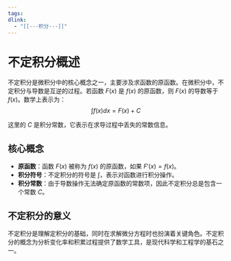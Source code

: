 ```yaml
---
tags: 
dlink:
  - "[[---积分---]]"
---
```

# 不定积分概述

不定积分是微积分中的核心概念之一，主要涉及求函数的原函数。在微积分中，不定积分与导数是互逆的过程。若函数 $F(x)$ 是 $f(x)$ 的原函数，则 $F(x)$ 的导数等于 $f(x)$。数学上表示为：
$$∫f(x)dx=F(x)+C$$

这里的 $C$ 是积分常数，它表示在求导过程中丢失的常数信息。

## 核心概念

- **原函数**：函数 $F(x)$ 被称为 $f(x)$ 的原函数，如果 $F'(x) = f(x)$。
- **积分符号**：不定积分的符号是 $\int$，表示对函数进行积分操作。
- **积分常数**：由于导数操作无法确定原函数的常数项，因此不定积分总是包含一个常数 $C$。

## 不定积分的意义

不定积分是理解定积分的基础，同时在求解微分方程时也扮演着关键角色。不定积分的概念为分析变化率和积累过程提供了数学工具，是现代科学和工程学的基石之一。